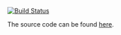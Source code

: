 [![Build Status](https://travis-ci.com/nicklasanielsen/week37movies.svg?branch=master)](https://travis-ci.com/nicklasanielsen/week37movies)

The source code can be found [here](https://github.com/nicklasanielsen/week37movies).

